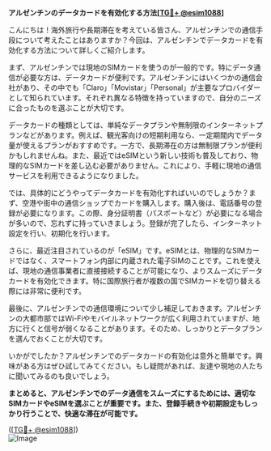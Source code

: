 **アルゼンチンのデータカードを有効化する方法[[TG💪+ @esim1088](https://t.me/s/esim1088)]**

こんにちは！海外旅行や長期滞在を考えている皆さん、アルゼンチンでの通信手段について考えたことはありますか？今回は、アルゼンチンでデータカードを有効化する方法について詳しくご紹介します。

まず、アルゼンチンでは現地のSIMカードを使うのが一般的です。特にデータ通信が必要な方は、データカードが便利です。アルゼンチンにはいくつかの通信会社があり、その中でも「Claro」「Movistar」「Personal」が主要なプロバイダーとして知られています。それぞれ異なる特徴を持っていますので、自分のニーズに合ったものを選ぶことが大切です。

データカードの種類としては、単純なデータプランや無制限のインターネットプランなどがあります。例えば、観光客向けの短期利用なら、一定期間内でデータ量が使えるプランがおすすめです。一方で、長期滞在の方は無制限プランが便利かもしれませんね。また、最近ではeSIMという新しい技術も普及しており、物理的なSIMカードを差し込む必要がありません。これにより、手軽に現地の通信サービスを利用できるようになりました。

では、具体的にどうやってデータカードを有効化すればいいのでしょうか？まず、空港や街中の通信ショップでカードを購入します。購入後は、電話番号の登録が必要になります。この際、身分証明書（パスポートなど）が必要になる場合が多いので、忘れずに持っていきましょう。登録が完了したら、インターネット設定を行い、初期化を行います。

さらに、最近注目されているのが「eSIM」です。eSIMとは、物理的なSIMカードではなく、スマートフォン内部に内蔵された電子SIMのことです。これを使えば、現地の通信事業者に直接接続することが可能になり、よりスムーズにデータカードを有効化できます。特に国際旅行者が複数の国でSIMカードを切り替える際には非常に便利です。

最後に、アルゼンチンでの通信環境について少し補足しておきます。アルゼンチンの大都市部ではWi-Fiやモバイルネットワークが広く利用されていますが、地方に行くと信号が弱くなることがあります。そのため、しっかりとデータプランを選んでおくことが大切です。

いかがでしたか？アルゼンチンでのデータカードの有効化は意外と簡単です。興味がある方はぜひ試してみてください。もし疑問があれば、友達や現地の人たちに聞いてみるのも良いでしょう。

**まとめると、アルゼンチンでのデータ通信をスムーズにするためには、適切なSIMカードやeSIMを選ぶことが重要です。また、登録手続きや初期設定もしっかり行うことで、快適な滞在が可能です。**

([[TG💪+ @esim1088](https://t.me/s/esim1088)])  
![Image](https://i.postimg.cc/Y0z9fWf4/image.png)
